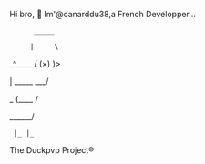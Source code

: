 Hi bro, 👋
Im'@canarddu38,a French Developper... 

          _____

         |     \  

 _^_____/  (×)  )>

 |   _____  ___/  

 \_ (____  /      

   \______/

     |_ |_

     

The Duckpvp Project®
